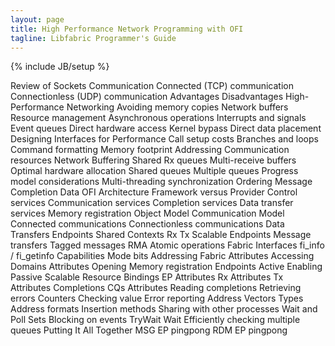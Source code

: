 ```yaml
---
layout: page
title: High Performance Network Programming with OFI
tagline: Libfabric Programmer's Guide
---
```

{% include JB/setup %}


Review of Sockets Communication
	Connected (TCP) communication
	Connectionless (UDP) communication
	Advantages
	Disadvantages
High-Performance Networking
	Avoiding memory copies
		Network buffers
		Resource management
	Asynchronous operations
		Interrupts and signals
		Event queues
	Direct hardware access
		Kernel bypass
		Direct data placement
Designing Interfaces for Performance
	Call setup costs
	Branches and loops
	Command formatting
	Memory footprint
		Addressing
		Communication resources
		Network Buffering
			Shared Rx queues
			Multi-receive buffers
	Optimal hardware allocation
		Shared queues
		Multiple queues
	Progress model considerations
	Multi-threading synchronization
	Ordering
		Message
		Completion
		Data
OFI Architecture
	Framework versus Provider
	Control services
	Communication services
	Completion services
	Data transfer services
	Memory registration
Object Model
Communication Model
	Connected communications
	Connectionless communications
Data Transfers
	Endpoints
		Shared Contexts
			Rx
			Tx
		Scalable Endpoints
	Message transfers
	Tagged messages
	RMA
	Atomic operations
Fabric Interfaces
	fi_info / fi_getinfo
		Capabilities
		Mode bits
		Addressing
	Fabric
		Attributes
		Accessing
	Domains
		Attributes
		Opening
		Memory registration
	Endpoints
		Active
			Enabling
		Passive
		Scalable
		Resource Bindings
		EP Attributes
		Rx Attributes
		Tx Attributes
	Completions
		CQs
			Attributes
			Reading completions
			Retrieving errors
		Counters
			Checking value
			Error reporting
	Address Vectors
		Types
		Address formats
		Insertion methods
		Sharing with other processes
	Wait and Poll Sets
		Blocking on events
			TryWait
			Wait
		Efficiently checking multiple queues
Putting It All Together
	MSG EP pingpong
	RDM EP pingpong